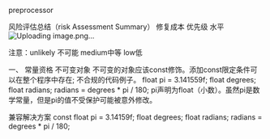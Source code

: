 preprocessor

风险评估总结（risk Assessment Summary）
                                    修复成本    优先级    水平
				    ![Uploading image.png…]()

 
注意：unlikely 不可能    medium中等  low低

一、	常量资格 不可变对象
不可变的对象应该const修饰。添加const限定条件可以在整个程序中存在;
	不合规的代码例子。
	float pi = 3.141559f;
	float degrees;
	float radians;
	radians = degrees * pi / 180;
pi声明为float（小数）。虽然pi是数学常量，但是pi的值不受保护可能被意外修改。

兼容解决方案
const float pi = 3.14159f;
float degrees;
	float radians;
	radians = degrees * pi / 180;

